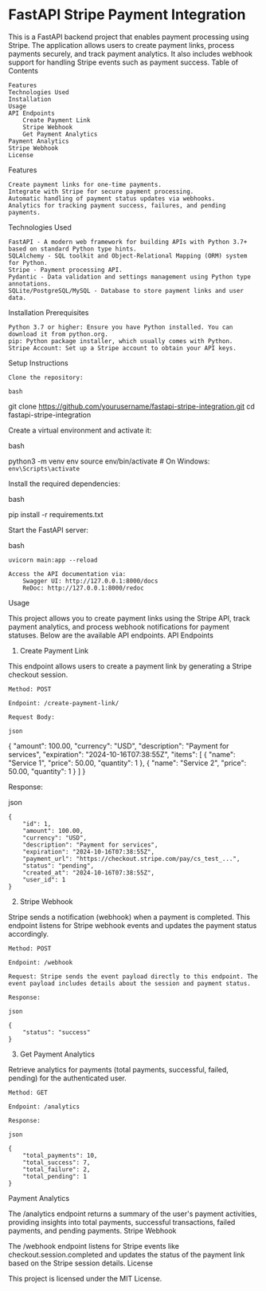 
# FastAPI Stripe Payment Integration

This is a FastAPI backend project that enables payment processing using Stripe. The application allows users to create payment links, process payments securely, and track payment analytics. It also includes webhook support for handling Stripe events such as payment success.
Table of Contents

    Features
    Technologies Used
    Installation
    Usage
    API Endpoints
        Create Payment Link
        Stripe Webhook
        Get Payment Analytics
    Payment Analytics
    Stripe Webhook
    License

Features

    Create payment links for one-time payments.
    Integrate with Stripe for secure payment processing.
    Automatic handling of payment status updates via webhooks.
    Analytics for tracking payment success, failures, and pending payments.

Technologies Used

    FastAPI - A modern web framework for building APIs with Python 3.7+ based on standard Python type hints.
    SQLAlchemy - SQL toolkit and Object-Relational Mapping (ORM) system for Python.
    Stripe - Payment processing API.
    Pydantic - Data validation and settings management using Python type annotations.
    SQLite/PostgreSQL/MySQL - Database to store payment links and user data.

Installation
Prerequisites

    Python 3.7 or higher: Ensure you have Python installed. You can download it from python.org.
    pip: Python package installer, which usually comes with Python.
    Stripe Account: Set up a Stripe account to obtain your API keys.

Setup Instructions

    Clone the repository:

    bash

git clone https://github.com/yourusername/fastapi-stripe-integration.git
cd fastapi-stripe-integration

Create a virtual environment and activate it:

bash

python3 -m venv env
source env/bin/activate  # On Windows: `env\Scripts\activate`

Install the required dependencies:

bash

pip install -r requirements.txt



Start the FastAPI server:

bash

    uvicorn main:app --reload

    Access the API documentation via:
        Swagger UI: http://127.0.0.1:8000/docs
        ReDoc: http://127.0.0.1:8000/redoc

Usage

This project allows you to create payment links using the Stripe API, track payment analytics, and process webhook notifications for payment statuses. Below are the available API endpoints.
API Endpoints
1. Create Payment Link

This endpoint allows users to create a payment link by generating a Stripe checkout session.

    Method: POST

    Endpoint: /create-payment-link/

    Request Body:

    json

{
    "amount": 100.00,
    "currency": "USD",
    "description": "Payment for services",
    "expiration": "2024-10-16T07:38:55Z",
    "items": [
        {
            "name": "Service 1",
            "price": 50.00,
            "quantity": 1
        },
        {
            "name": "Service 2",
            "price": 50.00,
            "quantity": 1
        }
    ]
}

Response:

json

    {
        "id": 1,
        "amount": 100.00,
        "currency": "USD",
        "description": "Payment for services",
        "expiration": "2024-10-16T07:38:55Z",
        "payment_url": "https://checkout.stripe.com/pay/cs_test_...",
        "status": "pending",
        "created_at": "2024-10-16T07:38:55Z",
        "user_id": 1
    }

2. Stripe Webhook

Stripe sends a notification (webhook) when a payment is completed. This endpoint listens for Stripe webhook events and updates the payment status accordingly.

    Method: POST

    Endpoint: /webhook

    Request: Stripe sends the event payload directly to this endpoint. The event payload includes details about the session and payment status.

    Response:

    json

    {
        "status": "success"
    }

3. Get Payment Analytics

Retrieve analytics for payments (total payments, successful, failed, pending) for the authenticated user.

    Method: GET

    Endpoint: /analytics

    Response:

    json

    {
        "total_payments": 10,
        "total_success": 7,
        "total_failure": 2,
        "total_pending": 1
    }

Payment Analytics

The /analytics endpoint returns a summary of the user's payment activities, providing insights into total payments, successful transactions, failed payments, and pending payments.
Stripe Webhook

The /webhook endpoint listens for Stripe events like checkout.session.completed and updates the status of the payment link based on the Stripe session details.
License

This project is licensed under the MIT License.
